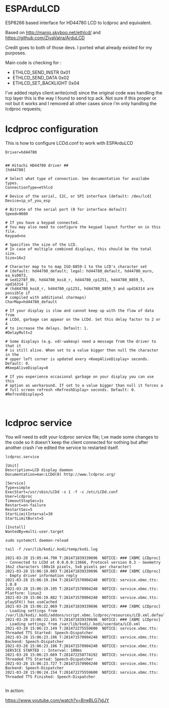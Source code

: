 # ESPArduLCD

ESP8266 based interface for HD44780 LCD to lcdproc and equivalent.

Based on http://manio.skyboo.net/ethlcd/ 
and
https://github.com/ZivaVatra/ArduLCD
 

Credit goes to both of those devs. I ported what already existed for my purposes. 

Main code is checking for :

- ETHLCD_SEND_INSTR	0x01
- ETHLCD_SEND_DATA	0x02
- ETHLCD_SET_BACKLIGHT	0x04

I've added replys client.write(cmd) since the original code was handling the tcp layer this is the way I found to send tcp ack. Not sure if this proper or not but it works and I removed all other cases since i'm only handling the lcdproc requests; 

# lcdproc configuration

This is how to configure LCDd.conf to work with ESPArduLCD

```
Driver=hd44780


## Hitachi HD44780 driver ##
[hd44780]

# Select what type of connection. See documentation for availabe types.
ConnectionType=ethlcd

# Device of the serial, I2C, or SPI interface [default: /dev/lcd]
Device=ip_of_you_esp

# Bitrate of the serial port (0 for interface default)
Speed=9600

# If you have a keypad connected.
# You may also need to configure the keypad layout further on in this file.
Keypad=no

# Specifies the size of the LCD.
# In case of multiple combined displays, this should be the total size.
Size=16x2

# Character map to to map ISO-8859-1 to the LCD's character set
# [default: hd44780_default; legal: hd44780_default, hd44780_euro, ea_ks0073,
# sed1278f_0b, hd44780_koi8_r, hd44780_cp1251, hd44780_8859_5, upd16314 ]
# (hd44780_koi8_r, hd44780_cp1251, hd44780_8859_5 and upd16314 are possible if
# compiled with additional charmaps)
CharMap=hd44780_default

# If your display is slow and cannot keep up with the flow of data from
# LCDd, garbage can appear on the LCDd. Set this delay factor to 2 or 4
# to increase the delays. Default: 1.
#DelayMult=2

# Some displays (e.g. vdr-wakeup) need a message from the driver to that it
# is still alive. When set to a value bigger then null the character in the
# upper left corner is updated every <KeepAliveDisplay> seconds. Default: 0.
#KeepAliveDisplay=0

# If you experience occasional garbage on your display you can use this
# option as workaround. If set to a value bigger than null it forces a
# full screen refresh <RefreshDiplay> seconds. Default: 0.
#RefreshDisplay=5



```

# lcdproc service

You will need to edit your lcdproc service file; I,ve made some changes to the code so it doesn't keep the client connected for nothing but after another crash i've edited the service to restarted itself.

```
lcdproc.service
```

```
[Unit]
Description=LCD display daemon
Documentation=man:LCDd(8) http://www.lcdproc.org/

[Service]
Type=simple
ExecStart=/usr/sbin/LCDd -s 1 -f -c /etc/LCDd.conf
User=lcdproc
TimeoutStopSec=1s
Restart=on-failure
RestartSec=5
StartLimitInterval=30
StartLimitBurst=5

[Install]
WantedBy=multi-user.target

```


```
sudo systemctl daemon-reload
```


```
tail -f /var/lib/kodi/.kodi/temp/kodi.log
```

```
2021-03-28 15:05:44.790 T:281471839339696  NOTICE: ### [XBMC LCDproc] - Connected to LCDd at 0.0.0.0:13666, Protocol version 0.3 - Geometry 16x2 characters (80x16 pixels, 5x8 pixels per character)
2021-03-28 15:06:19.083 T:281471839339696  NOTICE: ### [XBMC LCDproc] - Empty driver information reply
2021-03-28 15:06:19.194 T:281471570904240  NOTICE: service.xbmc.tts: 1.0.8
2021-03-28 15:06:19.195 T:281471570904240  NOTICE: service.xbmc.tts: Platform: linux2
2021-03-28 15:06:19.882 T:281471570904240  NOTICE: service.xbmc.tts: playSFX() has useCached
2021-03-28 15:06:22.069 T:281471839339696  NOTICE: ### [XBMC LCDproc] - Loading settings from /var/lib/kodi/.kodi/addons/script.xbmc.lcdproc/resources/LCD.xml.defaults
2021-03-28 15:06:22.101 T:281471839339696  NOTICE: ### [XBMC LCDproc] - Loading settings from /var/lib/kodi/.kodi/userdata/LCD.xml
2021-03-28 15:06:23.149 T:281472275559600  NOTICE: service.xbmc.tts: Threaded TTS Started: Speech-Dispatcher
2021-03-28 15:06:23.196 T:281471570904240  NOTICE: service.xbmc.tts: Backend: Speech-Dispatcher
2021-03-28 15:06:23.196 T:281471570904240  NOTICE: service.xbmc.tts: SERVICE STARTED :: Interval: 100ms
2021-03-28 15:06:23.669 T:281472258774192  NOTICE: service.xbmc.tts: Threaded TTS Started: Speech-Dispatcher
2021-03-28 15:06:23.727 T:281471570904240  NOTICE: service.xbmc.tts: Backend: Speech-Dispatcher
2021-03-28 15:06:24.154 T:281472275559600  NOTICE: service.xbmc.tts: Threaded TTS Finished: Speech-Dispatcher


```


In action:

https://www.youtube.com/watch?v=BneBLG7jdJY
